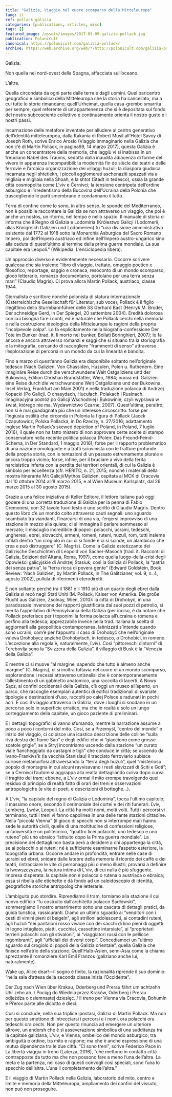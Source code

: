```yaml
---
title: "Galizia, Viaggio nel cuore scomparso della Mitteleuropa"
lang: it
ref: pollack-galicia
categories: [publications, articles, misc]
tags: []
featured_image: /assets/images/2017-05-09-galizia-pollack.jpg
publication: PoloniCult
canonical: https://polonicult.com/galizia-pollack/
archive: https://web.archive.org/web/*/http://polonicult.com/galizia-pollack/
---
```


Galizia.

Non quella nel nord-ovest della Spagna, affacciata sull’oceano.

L’altra.

Quella circondata da ogni parte dalle terre e dagli uomini. Quel baricentro geografico e simbolico della Mitteleuropa che la storia ha cancellato, ma a cui tutte le storie rimandano; quell’Urheimat, quella casa-grembo smarrita per sempre, quel referente di un’appartenenza che si è depositata sul fondo del nostro subcosciente collettivo e continuamente orienta il nostro gusto e i nostri passi.

Incarnazione delle metafore inventate per alludere al centro generativo dell’identità mitteleuropea, dalla Kakania di Robert Musil all’Hotel Savoy di Joseph Roth, scrive Enrico Arosio (Viaggio immaginario nella Galizia che non c’è di Martin Pollack, in pagina99, 14 marzo 2017), questa Galizia è anche un concentratore della memoria, che laggiù vi si inabissa in un freudiano Nabel des Traums, sedotta dalla inaudita adiacenza di forme del vivere in apparenza incompatibili: la modernità fin de siècle dei teatri e delle ferrovie e l’arcaica organizzazione dei villaggi huzuli; la diaspora giudaica incarnata negli shtetlekh, i piccoli agglomerati aschenaziti spazzati via a migliaia e migliaia nella Shoah, e la shtot (Stadt in tedesco), ossia la grande città cosmopolita come L’viv e Černivci; la tensione centripeta dell’ordine asburgico e l’irredentismo della Bucovina dell’Ucraina della Polonia che trascegliendo le parti smembrano e condannano il tutto.

Terra di confine come lo sono, in altro senso, le sponde del Mediterraneo, non è possibile raccontare la Galizia se non attraverso un viaggio, che poi è anche un nostos, un ritorno, nel tempo e nello spazio. Il manuale di storia ci informa che il Regno di Galizia e Lodomiria (Królestwo Galicji i Lodomerii, alias Königreich Galizien und Lodomerien) fu “una divisione amministrativa esistente dal 1772 al 1918 sotto la Monarchia Asburgica del Sacro Romano Impero, poi dell’Impero austriaco ed infine dell’Impero austro-ungarico sino alla caduta di quest’ultimo al termine della prima guerra mondiale. La sua capitale era Leopoli.” (Wikipedia, L’enciclopedia libera).

Un approccio diverso è evidentemente necessario. Occorre scrivere qualcosa che sia insieme “libro di viaggio, trattato, omaggio poetico e filosofico, reportage, saggio e cronaca, resoconto di un mondo scomparso, gioco letterario, romanzo documentario, portolano per una terra senza mari” (Claudio Magris). Ci prova allora Martin Pollack, austriaco, classe 1944.

Giornalista e scrittore nonché polonista di statura internazionale (Österreichische Gesellschaft für Literatur, sub voce), Pollack è il figlio illegittimo dello Sturmbannführer delle SS Gerhard Bast (Henryk M. Broder, Der schneidige Gerd, in Der Spiegel, 20 settembre 2004). Eredità dolorosa con cui bisogna fare i conti, ed è naturale che Pollack cerchi nella memoria e nella costruzione ideologica della Mitteleuropa le ragioni della propria “incolpevole colpa”. Lo fa esplicitamente nella biografia-confessione Der Tote im Bunker (trad. it. Il morto nel bunker, Bollati Boringhieri, 2007); lo fa ancora e ancora attraverso romanzi e saggi che si situano tra la storiografia e la mitografia, cercando di raccogliere “frammenti di senso” attraverso l’esplorazione di percorsi in un mondo da cui la linearità è bandita.

Fino a marzo di quest’anno Galizia era disponibile soltanto nell’originale tedesco (Nach Galizien. Von Chassiden, Huzulen, Polen u. Ruthenern. Eine imaginäre Reise durch die verschwundene Welt Ostgaliziens und der Bukowina, Edition Christian Brandstätter, Wien, 1984; nuova ed. Galizien. eine Reise durch die verschwundene Welt Ostgaliziens und der Bukowina, Insel Verlag, Frankfurt am Main 2001) e nella traduzione polacca di Andrzej Kopacki (Po Galicji. O chasydach, Hucułach, Polakach i Rusinach. Imaginacyjna podróż po Galicji Wschodniej i Bukowinie, czyli wyprawa w świat, którego nie ma, Wydawnictwo Czarne, 2007). Quest’ultima, peraltro, non si è mai guadagnata più che un interesse circoscritto: forse per l’ingiusta ostilità che circonda in Polonia la figura di Pollack (Jacek Czaputowicz, Polska Pollacka, in Do Rzeczy, n. 27/2016; adattamento inglese Martin Pollack’s skewed depiction of Poland, in Poland, 7 luglio 2016), il quale non ha fatto mistero di non approvare certe scelte di stampo conservatore nella recente politica polacca (Polen: Das Freund-Feind-Schema, in Der Standard, 1 maggio 2016); forse per il rapporto problematico di una nazione omologante e a tratti sciovinista con le fratture profonde della propria storia, con le tentazioni di un passato estremamente plurale e ancora troppo vicino; forse, infine, per il bruciare a vivo della ferita narcisistica inferta con la perdita dei territori orientali, di cui la Galizia è simbolo per eccellenza (cfr. HERITO, n. 21, 2015; nonché i materiali della mostra itinerante Mit Galicji/Mythos Galizien, ospitata al MCK di Cracovia dal 10 ottobre 2014 all’8 marzo 2015, e al Wien Museum Karlsplatz, dal 26 marzo 2015 al 30 agosto 2015).

Grazie a una felice iniziativa di Keller Editore, il lettore italiano può oggi godere di una corretta traduzione di Galizia per la penna di Fabio Cremonesi, con 32 tavole fuori testo e uno scritto di Claudio Magris. Dentro questo libro c’è un mondo colto attraverso cauti segnali: uno sguardo scambiato tra viandanti, l’inarcarsi di una via, l’ergersi improvviso di una stazione in mezzo alla quiete; ci si immagina il parlare sommesso al mercato; il miscuglio incredibile di popoli: polacchi, ucraini, tedeschi, ungheresi, ebrei, slovacchi, armeni, romeni, ruteni, huzuli, rom, tutti insieme infilati dentro “un crogiolo in cui ci si fonde e ci si scinde, un alambicco che crea e può distruggere” (C. Magris). Come la Galizia estetizzante dei Galizische Geschichten di Leopold von Sacher-Masoch (trad. it. Racconti di Galizia, Edizioni dell’Altana, Roma, 1997), come quella luogo-della-crisi degli Opowieści galicyjskie di Andrzej Stasiuk; così la Galizia di Pollack, la “patria dei senza patria”, la “terra ricca di povera gente” (Edward Goldstein, Book Review: ‘Nach Galizien’, by Martin Pollack, in The Galitzianer, vol. 9, n. 4, agosto 2002), pullula di riferimenti eterodiretti.

E non soltanto perché tra il 1881 e il 1910 più di un quarto degli ebrei dalla Galizia si recò negli Stati Uniti (M. Pollack, Kaiser von Amerika. Die große Flucht aus Galizien, Zsolnay, Wien, 2010): la città di Drohobyč, in una paradossale inversione dei rapporti giustificata dai suoi pozzi di petrolio, si merita l’appellativo di Pennsylvania della Galizia (per inciso, è da notare che Pollack preferisce per i toponimi la forma polacca all’ucraina o romena e perfino alla tedesca; apprezzabile invece nella trad. italiana la scelta di aggiornarli alla geopolitica contemporanea, latinizzati s’intende quando sono ucraini, com’è per l’appunto il caso di Drohobyč che nell’originale valeva Drohobycz anziché Drohobytsch, in tedesco, o Drohobîci, in romeno. L’eccezione alla regola è, naturalmente, Ľviv). Così “pittoreschi dintorni” di Terebovlja sono la “Svizzera della Galizia”, il villaggio di Busk è la “Venezia della Galizia”.

E mentre ci si muove “al margine, sapendo che tutto è almeno anche margine” (C. Magris), ci si inoltra tuttavia nel cuore di un mondo scomparso, esplorandone i recessi attraverso un’analisi che è contemporaneamente l’allestimento di un gabinetto anatomico, una raccolta di lacerti. A Nowy Sącz, ai confini occidentali della Galizia, c’è oggi un museo all’aperto, un parco, che raccoglie esemplari autentici di edifici tradizionali di svariate tipologie e destinazioni d’uso, raccolti po całej Polsce e radunati in pochi acri. È così il viaggio attraverso la Galizia, dove i luoghi si snodano in un percorso solo in superficie erratico, ma che in realtà è solo un lungo corteggiamento della capitale, un gioco paziente di preliminari.

E i dettagli topografici si vanno sfumando, mentre la narrazione assume a poco a poco i contorni del mito. Così, se a Przemyśl, “centro del mondo” e inizio del viaggio, ci colpisce una icastica descrizione delle colline “sulla riva destra del fiume San” e degli edifici che vi “giacciono come grosse scatole grigie”; se a Stryj incontriamo uscendo dalla stazione “un curato viale fiancheggiato da castagni e tigli” che conduce in città; se uscendo da Ivano-Frankivs’k (la vecchia Stanislau) il tracciato ferroviario subisce curiose metamorfosi attraversando la “terra degli huzuli”, quel “misterioso popolo di montagna in cui alcuni ravvisavano i resti slavizzati di Sciti e Goti”; se a Černivci l’autore si aggrappa alla realtà dettagliando curva dopo curva il tragitto del tram; ebbene, a L’viv ormai il mito erompe travolgendo quel residuo di principio di realtà fatto di orari dei treni e osservazioni antropologiche (e vite di poeti, e descrizioni di botteghe…).

A L’viv, “la capitale del regno di Galizia e Lodomiria”, tocca l’ultimo capitolo; il massimo onore, secondo il cerimoniale dei cortei e dei riti funerari. Ľviv, Lemberg, Lwów, Leopoli. La città ha molti nomi, molti volti. Tutti i percorsi vi terminano, tutti i treni vi fanno capolinea in una delle tante stazioni cittadine. Nella “piccola Vienna” (il gioco di specchi non si interrompe mai) hanno sede le autorità civili, quelle di una moltitudine di confessioni religiose, un’università e un politecnico, “quattro licei polacchi, uno tedesco e uno ruteno” più uno ebraico “istituito dopo la Prima guerra mondiale”. La precisione dei dettagli non basta però a decidere a chi appartenga la città, se ai polacchi o ai ruteni; né è sufficiente esaminarne l’aspetto esteriore, la topografia urbana. Occorre andare in profondità, entrare nelle case di ucraini ed ebrei, snidare dalle latebre della memoria il ricordo dei caffè e dei teatri, rintracciare le vite di personaggi più o meno illustri, provarsi a definire la lwowszczyzna, la natura intima di L’viv, di cui nulla è più sfuggente. Impresa disperata: la capitale non è polacca o rutena o austriaca o ebraica; essa si ribella alle etichette e dà fondo ad un caleidoscopio di identità, geografiche storiche antropologiche letterarie.

L’ambiguità può stordire. Riprendiamo il tram, torniamo alla stazione il cui nuovo edificio “fu costruito dall’architetto polacco Sadłowski”, sommergiamo il nostro smarrimento sotto una cascata di dettagli pratici, da guida turistica, rassicuranti. Diamo un ultimo sguardo ai “venditori con i cesti di vimini pieni di beigeln”, agli strilloni adolescenti, ai contadini ruteni, agli huzuli “nei pantaloni rosso vivace con dei sacchi di lino pieni di oggetti in legno intagliato, piatti, cucchiai, cassettine intarsiate”, ai “proprietari terrieri polacchi con gli stivaloni”, ai “viaggiatori russi con le pellicce ingombranti”, agli “ufficiali dei diversi corpi”. Concediamoci un “ultimo sguardo sul crogiolo di popoli della Galizia orientale”, quella Galizia che finisce nell’atrio della stazione. Quell’Halb-Asien, semi-Asia come la chiama sprezzante il romanziere Karl Emil Franzos (galiziano anche lui, naturalmente).

Wake up, Alice dear!—il sogno è finito, la razionalità riprende il suo dominio: “nella sala d’attesa della seconda classe inizia l’Occidente”.

Der Zug nach Wien über Krakau, Oderberg und Prerau fährt um achtzehn Uhr zehn ab. / Pociąg do Wiednia przez Kraków, Oderberg i Prerau odjeżdża o osiemnastej dziesięć. / Il treno per Vienna via Cracovia, Bohumín e Přerov parte alle diciotto e dieci.

Così si conclude, nella sua triplice ipostasi, Galizia di Martin Pollack. Ma non per questo smettono di intrecciarsi i percorsi e i nomi, ora polacchi ora tedeschi ora cechi. Non per questo rinuncia ad emergere un ulteriore altrove, un andersh che è sì asseverazione simbolica di una sudditanza tra la capitale galiziana, L’viv, e Vienna, ombelico del mondo asburgico; tra ambiguità e ordine, tra mito e ragione; ma che è anche espressione di una mutua dipendenza tra le due città. “Ci sono treni”, scrive Federico Pace in La libertà viaggia in treno (Laterza, 2016), “che mettono in contatto città contrapposte da tutto ma che non possono fare a meno l’una dell’altra. La meta e la partenza, nel caso di questi convogli così speciali, sono l’una lo specchio dell’altra. L’una il completamento dell’altra.”

E il viaggio di Martin Pollack nella Galizia, laboratorio del mito, centro e limite e memoria della Mitteleuropa, ampliamento dei confini del vissuto, non può non proseguire.
